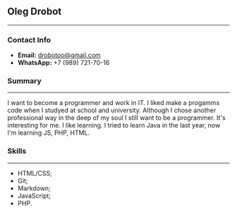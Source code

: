 ## Oleg Drobot
***
### Contact Info
- **Email:** drobotoo@gmail.com
- **WhatsApp:** +7 (989) 721-70-16 

### Summary
***
I want to become a programmer and work in IT. I liked make a progamms code when I studyed at school and university. Although I chose another professional way in the deep of my soul I still want to be a programmer. It's interesting for me. I like learning. I tried to learn Java in the last year, now I'm learning JS, PHP, HTML. 

### Skills
***
* HTML/CSS;
* Git;
* Markdown;
* JavaScript;
* PHP.
